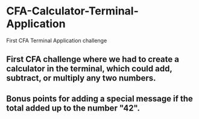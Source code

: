 # CFA-Calculator-Terminal-Application
First CFA Terminal Application challenge

## First CFA challenge where we had to create a calculator in the terminal, which could add, subtract, or multiply any two numbers.

## Bonus points for adding a special message if the total added up to the number "42".

